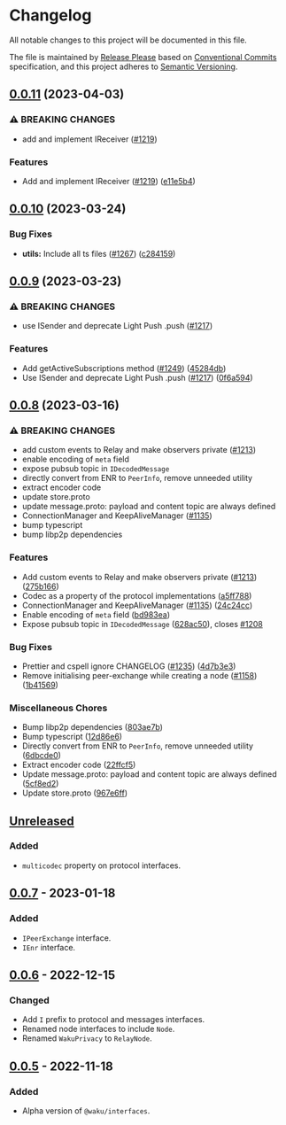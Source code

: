 # Changelog

All notable changes to this project will be documented in this file.

The file is maintained by [Release Please](https://github.com/googleapis/release-please) based on [Conventional Commits](https://www.conventionalcommits.org) specification,
and this project adheres to [Semantic Versioning](https://semver.org/spec/v2.0.0.html).

## [0.0.11](https://github.com/waku-org/js-waku/compare/interfaces-v0.0.10...interfaces-v0.0.11) (2023-04-03)


### ⚠ BREAKING CHANGES

* add and implement IReceiver ([#1219](https://github.com/waku-org/js-waku/issues/1219))

### Features

* Add and implement IReceiver ([#1219](https://github.com/waku-org/js-waku/issues/1219)) ([e11e5b4](https://github.com/waku-org/js-waku/commit/e11e5b4870aede7813b3ee4b60f5e625f6eac5a2))

## [0.0.10](https://github.com/waku-org/js-waku/compare/interfaces-v0.0.9...interfaces-v0.0.10) (2023-03-24)


### Bug Fixes

* **utils:** Include all ts files ([#1267](https://github.com/waku-org/js-waku/issues/1267)) ([c284159](https://github.com/waku-org/js-waku/commit/c284159ac8eab5bed2313fa5bc7fbea0e83d390f))

## [0.0.9](https://github.com/waku-org/js-waku/compare/interfaces-v0.0.8...interfaces-v0.0.9) (2023-03-23)


### ⚠ BREAKING CHANGES

* use ISender and deprecate Light Push .push ([#1217](https://github.com/waku-org/js-waku/issues/1217))

### Features

* Add getActiveSubscriptions method ([#1249](https://github.com/waku-org/js-waku/issues/1249)) ([45284db](https://github.com/waku-org/js-waku/commit/45284db963d6d4c90a014391551604c236906b88))
* Use ISender and deprecate Light Push .push ([#1217](https://github.com/waku-org/js-waku/issues/1217)) ([0f6a594](https://github.com/waku-org/js-waku/commit/0f6a59464426b94dd14841de075ff10a4ad52e33))

## [0.0.8](https://github.com/waku-org/js-waku/compare/interfaces-v0.0.7...interfaces-v0.0.8) (2023-03-16)


### ⚠ BREAKING CHANGES

* add custom events to Relay and make observers private ([#1213](https://github.com/waku-org/js-waku/issues/1213))
* enable encoding of `meta` field
* expose pubsub topic in `IDecodedMessage`
* directly convert from ENR to `PeerInfo`, remove unneeded utility
* extract encoder code
* update store.proto
* update message.proto: payload and content topic are always defined
* ConnectionManager and KeepAliveManager ([#1135](https://github.com/waku-org/js-waku/issues/1135))
* bump typescript
* bump libp2p dependencies

### Features

* Add custom events to Relay and make observers private ([#1213](https://github.com/waku-org/js-waku/issues/1213)) ([275b166](https://github.com/waku-org/js-waku/commit/275b16641e620956a5f8ebbb3a8c4156149d489e))
* Codec as a property of the protocol implementations ([a5ff788](https://github.com/waku-org/js-waku/commit/a5ff788eed419556e11319f22ca9e3109c81df92))
* ConnectionManager and KeepAliveManager ([#1135](https://github.com/waku-org/js-waku/issues/1135)) ([24c24cc](https://github.com/waku-org/js-waku/commit/24c24cc27d83ec12de45ef3cf3d00f6eb817e4ca))
* Enable encoding of `meta` field ([bd983ea](https://github.com/waku-org/js-waku/commit/bd983ea48ee73fda5a7137d5ef681965aeabb4a5))
* Expose pubsub topic in `IDecodedMessage` ([628ac50](https://github.com/waku-org/js-waku/commit/628ac50d7104ec3c1dff44db58077a85db6b6aa1)), closes [#1208](https://github.com/waku-org/js-waku/issues/1208)


### Bug Fixes

* Prettier and cspell ignore CHANGELOG ([#1235](https://github.com/waku-org/js-waku/issues/1235)) ([4d7b3e3](https://github.com/waku-org/js-waku/commit/4d7b3e39e6761afaf5d05a13cc4b3c23e15f9bd5))
* Remove initialising peer-exchange while creating a node ([#1158](https://github.com/waku-org/js-waku/issues/1158)) ([1b41569](https://github.com/waku-org/js-waku/commit/1b4156902387ea35b24b3d6f5d22e4635ea8cf18))


### Miscellaneous Chores

* Bump libp2p dependencies ([803ae7b](https://github.com/waku-org/js-waku/commit/803ae7bd8ed3de665026446c23cde90e7eba9d36))
* Bump typescript ([12d86e6](https://github.com/waku-org/js-waku/commit/12d86e6abcc68e27c39ca86b4f0dc2b68cdd6000))
* Directly convert from ENR to `PeerInfo`, remove unneeded utility ([6dbcde0](https://github.com/waku-org/js-waku/commit/6dbcde041ab8fa8c2df75cc25319a0eccf6b0454))
* Extract encoder code ([22ffcf5](https://github.com/waku-org/js-waku/commit/22ffcf571aa3998267f0f3b59576abc38f3f4281))
* Update message.proto: payload and content topic are always defined ([5cf8ed2](https://github.com/waku-org/js-waku/commit/5cf8ed2030c9efbc4c4b66aa801827482c1e4249))
* Update store.proto ([967e6ff](https://github.com/waku-org/js-waku/commit/967e6ffc7ec6f780094e29599c47b723fa222dcc))

## [Unreleased]

### Added

- `multicodec` property on protocol interfaces.

## [0.0.7] - 2023-01-18

### Added

- `IPeerExchange` interface.
- `IEnr` interface.

## [0.0.6] - 2022-12-15

### Changed

- Add `I` prefix to protocol and messages interfaces.
- Renamed node interfaces to include `Node`.
- Renamed `WakuPrivacy` to `RelayNode`.

## [0.0.5] - 2022-11-18

### Added

- Alpha version of `@waku/interfaces`.

[unreleased]: https://github.com/waku-org/js-waku/compare/@waku/interfaces@0.0.7...HEAD
[0.0.7]: https://github.com/waku-org/js-waku/compare/@waku/interfaces@0.0.6...@waku/interfaces@0.0.7
[0.0.6]: https://github.com/waku-org/js-waku/compare/@waku/interfaces@0.0.5...@waku/interfaces@0.0.6
[0.0.5]: https://github.com/waku-org/js-waku/compare/@waku/interfaces@0.0.4...@waku/interfaces@0.0.5
[0.0.4]: https://github.com/waku-org/js-waku/compare/@waku/interfaces@0.0.3...@waku/interfaces@0.0.4
[0.0.3]: https://github.com/waku-org/js-waku/compare/@waku/interfaces@0.0.2...%40waku/create@0.0.3
[0.0.2]: https://github.com/waku-org/js-waku/compare/@waku/interfaces@0.0.1...%40waku/create@0.0.2
[0.0.1]: https://github.com/status-im/js-waku/compare/a20b7809d61ff9a9732aba82b99bbe99f229b935...%40waku/create%400.0.2
